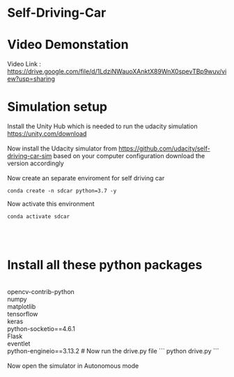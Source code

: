 # Self-Driving-Car
# Video Demonstation
Video Link : https://drive.google.com/file/d/1LdziNWauoXAnktX89WnX0spevTBp9wuv/view?usp=sharing
# Simulation setup
Install the Unity Hub which is needed to run the udacity simulation 
https://unity.com/download
<br><br>
Now install the Udacity simulator from https://github.com/udacity/self-driving-car-sim
based on your computer configuration download the version accordingly
<br><br>
Now create an separate enviroment for self driving car
```
conda create -n sdcar python=3.7 -y
```
Now activate this environment
```
conda activate sdcar
```
<br><br>
# Install all these python packages
<br>
opencv-contrib-python
<br>
numpy
<br>
matplotlib
<br>
tensorflow
<br>
keras
<br>
python-socketio==4.6.1
<br>
Flask
<br>
eventlet
<br>
python-engineio==3.13.2
# Now run the drive.py file
```
python drive.py
```
<br><br>
Now open the simulator in Autonomous mode 
